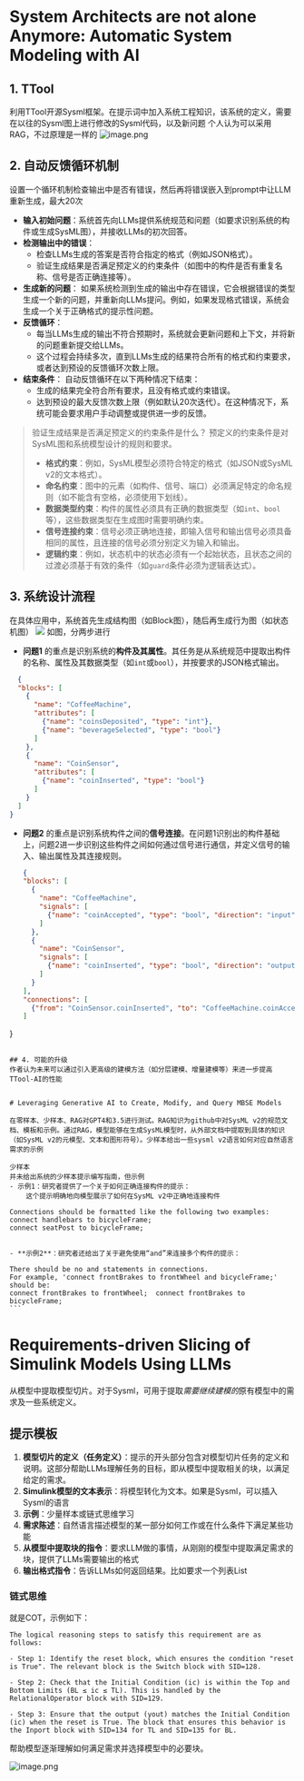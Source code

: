 # System Architects are not alone Anymore: Automatic System Modeling with AI
## 1. TTool
利用TTool开源Sysml框架。在提示词中加入系统工程知识，该系统的定义，需要在以往的Sysml图上进行修改的Sysml代码，以及新问题
个人认为可以采用RAG，不过原理是一样的
![image.png](https://s2.loli.net/2024/09/14/LoO3qeHNQMcWPfg.png)

## 2. **自动反馈循环机制**

设置一个循环机制检查输出中是否有错误，然后再将错误嵌入到prompt中让LLM重新生成，最大20次

- **输入初始问题**：系统首先向LLMs提供系统规范和问题（如要求识别系统的构件或生成SysML图），并接收LLMs的初次回答。
- **检测输出中的错误**：
    - 检查LLMs生成的答案是否符合指定的格式（例如JSON格式）。
    - 验证生成结果是否满足预定义的约束条件（如图中的构件是否有重复名称、信号是否正确连接等）。
- **生成新的问题**： 如果系统检测到生成的输出中存在错误，它会根据错误的类型生成一个新的问题，并重新向LLMs提问。例如，如果发现格式错误，系统会生成一个关于正确格式的提示性问题。
- **反馈循环**：
    - 每当LLMs生成的输出不符合预期时，系统就会更新问题和上下文，并将新的问题重新提交给LLMs。
    - 这个过程会持续多次，直到LLMs生成的结果符合所有的格式和约束要求，或者达到预设的反馈循环次数上限。
- **结束条件**： 自动反馈循环在以下两种情况下结束：
    - 生成的结果完全符合所有要求，且没有格式或约束错误。
    - 达到预设的最大反馈次数上限（例如默认20次迭代）。在这种情况下，系统可能会要求用户手动调整或提供进一步的反馈。

> 验证生成结果是否满足预定义的约束条件是什么？
> 	预定义的约束条件是对SysML图和系统模型设计的规则和要求。
> 	- **格式约束**：例如，SysML模型必须符合特定的格式（如JSON或SysML v2的文本格式）。
> 	- **命名约束**：图中的元素（如构件、信号、端口）必须满足特定的命名规则（如不能含有空格，必须使用下划线）。
> 	- **数据类型约束**：构件的属性必须具有正确的数据类型（如`int`、`bool`等），这些数据类型在生成图时需要明确约束。
> 	- **信号连接约束**：信号必须正确地连接，即输入信号和输出信号必须具备相同的属性，且连接的信号必须分别定义为输入和输出。
> 	- **逻辑约束**：例如，状态机中的状态必须有一个起始状态，且状态之间的过渡必须基于有效的条件（如`guard`条件必须为逻辑表达式）。


## 3. 系统设计流程
在具体应用中，系统首先生成结构图（如Block图），随后再生成行为图（如状态机图）
![](https://s2.loli.net/2024/09/14/w6UO9tKWEpZmjBo.png)
如图，分两步进行

- **问题1** 的重点是识别系统的**构件及其属性**。其任务是从系统规范中提取出构件的名称、属性及其数据类型（如`int`或`bool`），并按要求的JSON格式输出。
  
```json
  {
  "blocks": [
    {
      "name": "CoffeeMachine",
      "attributes": [
        {"name": "coinsDeposited", "type": "int"},
        {"name": "beverageSelected", "type": "bool"}
      ]
    },
    {
      "name": "CoinSensor",
      "attributes": [
        {"name": "coinInserted", "type": "bool"}
      ]
    }
  ]
}
```

- **问题2** 的重点是识别系统构件之间的**信号连接**。在问题1识别出的构件基础上，问题2进一步识别这些构件之间如何通过信号进行通信，并定义信号的输入、输出属性及其连接规则。
  
  ```json
  {
  "blocks": [
    {
      "name": "CoffeeMachine",
      "signals": [
        {"name": "coinAccepted", "type": "bool", "direction": "input"}
      ]
    },
    {
      "name": "CoinSensor",
      "signals": [
        {"name": "coinInserted", "type": "bool", "direction": "output"}
      ]
    }
  ],
  "connections": [
    {"from": "CoinSensor.coinInserted", "to": "CoffeeMachine.coinAccepted"}
  ]
}
```

## 4. 可能的升级
作者认为未来可以通过引入更高级的建模方法（如分层建模、增量建模等）来进一步提高TTool-AI的性能


# Leveraging Generative AI to Create, Modify, and Query MBSE Models

在零样本、少样本、RAG对GPT4和3.5进行测试。RAG知识为github中对SysML v2的规范文档、模板和示例。通过RAG，模型能够在生成SysML模型时，从外部文档中提取到具体的知识（如SysML v2的元模型、文本和图形符号）。少样本给出一些sysml v2语言如何对应自然语言需求的示例

少样本
并未给出系统的少样本提示编写指南，但示例
- 示例1：研究者提供了一个关于如何正确连接构件的提示：
    这个提示明确地向模型展示了如何在SysML v2中正确地连接构件
```
    Connections should be formatted like the following two examples:  
    connect handlebars to bicycleFrame;  
    connect seatPost to bicycleFrame;
```

- **示例2**：研究者还给出了关于避免使用“and”来连接多个构件的提示：
  ```
    There should be no and statements in connections. 
    For example, 'connect frontBrakes to frontWheel and bicycleFrame;' should be:
    connect frontBrakes to frontWheel;  connect frontBrakes to bicycleFrame;
    ```

# Requirements-driven Slicing of Simulink Models Using LLMs
从模型中提取模型切片。对于Sysml，可用于提取*需要继续建模的*原有模型中的需求及一些系统定义。
## 提示模板
1. **模型切片的定义（任务定义）**：提示的开头部分包含对模型切片任务的定义和说明。这部分帮助LLMs理解任务的目标，即从模型中提取相关的块，以满足给定的需求。
2. **Simulink模型的文本表示**：将模型转化为文本。如果是Sysml，可以插入Sysml的语言
3. **示例**：少量样本或链式思维学习
4. **需求陈述**：自然语言描述模型的某一部分如何工作或在什么条件下满足某些功能
5. **从模型中提取块的指令**：要求LLM做的事情，从刚刚的模型中提取满足需求的块，提供了LLMs需要输出的格式
6. **输出格式指令**：告诉LLMs如何返回结果。比如要求一个列表List
### 链式思维
就是COT，示例如下：
```
The logical reasoning steps to satisfy this requirement are as follows:

- Step 1: Identify the reset block, which ensures the condition "reset is True". The relevant block is the Switch block with SID=128.

- Step 2: Check that the Initial Condition (ic) is within the Top and Bottom Limits (BL ≤ ic ≤ TL). This is handled by the RelationalOperator block with SID=129.

- Step 3: Ensure that the output (yout) matches the Initial Condition (ic) when the reset is True. The block that ensures this behavior is the Inport block with SID=134 for TL and SID=135 for BL.
```
帮助模型逐渐理解如何满足需求并选择模型中的必要块。

![image.png](https://s2.loli.net/2024/09/17/cmEMrtjOpJf54oq.png)
